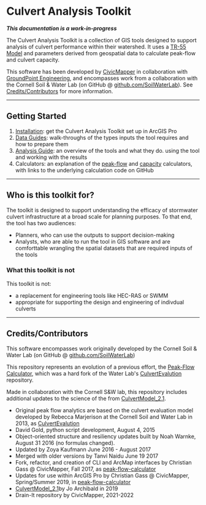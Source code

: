 # Culvert Analysis Toolkit

***This documentation is a work-in-progress***

<!-- ![](assets/header2.png) -->

The Culvert Analysis Toolkit is a collection of GIS tools designed to support analysis of culvert performance within their watershed. It uses a [TR-55 Model](assets/Urban-Hydrology-for-Small-Watersheds-TR-55.pdf) and parameters derived from geospatial data to calculate peak-flow and culvert capacity.

This software has been developed by [CivicMapper](https://www.civicmapper.com) in collaboration with [GroundPoint Engineering](https://groundpoint-engineering.com/), and encompasses work from a collaboration with the Cornell Soil & Water Lab (on GitHub @ [github.com/SoilWaterLab](https://github.com/SoilWaterLab)). See [Credits/Contributors](index.md#creditscontributors) for more information.

---

## Getting Started

1. [Installation](install.md): get the Culvert Analysis Toolkit set up in ArcGIS Pro
2. [Data Guides](data-overview.md): walk-throughs of the types inputs the tool requires and how to prepare them
3. [Analysis Guide](analysis-overview.md): an overview of the tools and what they do. using the tool and working with the results
4. Calculators: an explanation of the [peak-flow](calcs-peak-flow.md) and [capacity](calcs-culvert-capacity.md) calculators, with links to the underlying calculation code on GitHub

---

## Who is this toolkit for?

The toolkit is designed to support understanding the efficacy of stormwater culvert infrastructure at a broad scale for planning purposes. To that end, the tool has two audiences:

* Planners, who can use the outputs to support decision-making
* Analysts, who are able to run the tool in GIS software and are comforttable wrangling the spatial datasets that are required inputs of the tools

### What this toolkit is not

This toolkit is not:

* a replacement for engineering tools like HEC-RAS or SWMM
* appropriate for supporting the design and engineering of indivdual culverts

---

## Credits/Contributors

This software encompasses work originally developed by the Cornell Soil & Water Lab (on GitHub @ [github.com/SoilWaterLab](https://github.com/SoilWaterLab))

This repository represents an evolution of a previous effort, the [Peak-Flow Calculator](https://github.com/civicmapper/peak-flow-calculator/), which was a hard fork of the Water Lab's [CulvertEvalution](https://github.com/SoilWaterLab/CulvertEvaluation) repository. 

Made in collaboration with the Cornell S&W lab, this repository includes additional updates to the science of the from [CulvertModel_2.1](https://github.com/SoilWaterLab/CulvertModel_2.1).

* Original peak flow analytics are based on the culvert evaluation model developed by Rebecca Marjerison at the Cornell Soil and Water Lab in 2013, as [CulvertEvalution](https://github.com/SoilWaterLab/CulvertEvaluation)
* David Gold, python script development, August 4, 2015
* Object-oriented structure and resiliency updates built by Noah Warnke, August 31 2016 (no formulas changed).
* Updated by Zoya Kaufmann June 2016 - August 2017
* Merged with older versions by Tanvi Naidu June 19 2017
* Fork, refactor, and creation of CLI and ArcMap interfaces by Christian Gass @ CivicMapper, Fall 2017, as [peak-flow-calculator](https://github.com/civicmapper/peak-flow-calculator/)
* Updates for use within ArcGIS Pro by Christian Gass @ CivicMapper, Spring/Summer 2019, in [peak-flow-calculator](https://github.com/civicmapper/peak-flow-calculator/)
* [CulvertModel_2.1](https://github.com/SoilWaterLab/CulvertModel_2.1)by Jo Archibald in 2019
* Drain-It repository by CivicMapper, 2021-2022